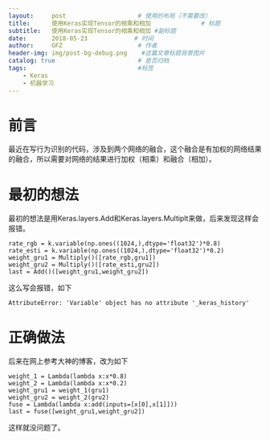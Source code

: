```yaml
---
layout:     post                    # 使用的布局（不需要改）
title:      使用Keras实现Tensor的相乘和相加              # 标题 
subtitle:   使用Keras实现Tensor的相乘和相加 #副标题
date:       2018-05-23             # 时间
author:     GFZ                     # 作者
header-img: img/post-bg-debug.png    #这篇文章标题背景图片
catalog: true                       # 是否归档
tags:                               #标签
    - Keras
    - 机器学习
---
```

# 前言
最近在写行为识别的代码，涉及到两个网络的融合，这个融合是有加权的网络结果的融合，所以需要对网络的结果进行加权（相乘）和融合（相加）。
# 最初的想法
最初的想法是用Keras.layers.Add和Keras.layers.Multiplt来做，后来发现这样会报错。
```
rate_rgb = k.variable(np.ones((1024,),dtype='float32')*0.8)
rate_esti = k.variable(np.ones((1024,),dtype='float32')*0.2)
weight_gru1 = Multiply()([rate_rgb,gru1])
weight_gru2 = Multiply()([rate_esti,gru2])
last = Add()([weight_gru1,weight_gru2])
```
这么写会报错，如下  
```
AttributeError: 'Variable' object has no attribute '_keras_history'
```
#  正确做法
后来在网上参考大神的博客，改为如下
```
weight_1 = Lambda(lambda x:x*0.8)
weight_2 = Lambda(lambda x:x*0.2)
weight_gru1 = weight_1(gru1)
weight_gru2 = weight_2(gru2)
fuse = Lambda(lambda x:add(inputs=[x[0],x[1]]))
last = fuse([weight_gru1,weight_gru2])
 ```
 这样就没问题了。